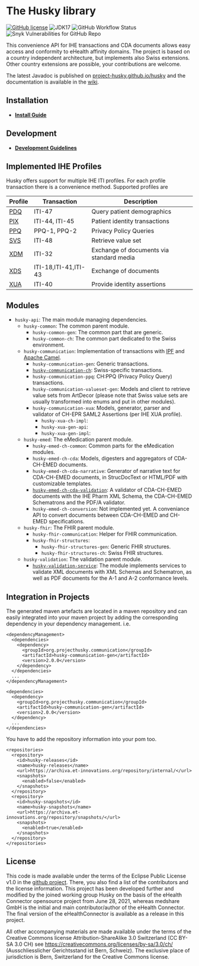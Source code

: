 # The Husky library

[![GitHub license](https://img.shields.io/github/license/project-husky/husky)](https://github.com/project-husky/husky/blob/master/License.md)
![JDK17](https://img.shields.io/badge/java-JDK17-blue)
![GitHub Workflow Status](https://img.shields.io/github/workflow/status/project-husky/husky/Java%20CI%20with%20Maven%20and%20CodeQL)
![Snyk Vulnerabilities for GitHub Repo](https://img.shields.io/snyk/vulnerabilities/github/project-husky/husky)

This convenience API for IHE transactions and CDA documents allows easy access and conformity to eHealth affinity
domains. The project is based on a country independent architecture, but implements also Swiss extensions. Other country
extensions are possible, your contributions are welcome.

The latest Javadoc is published on <a href="https://project-husky.github.io/husky/">project-husky.github.io/husky</a> and the documentation is available in the [wiki](https://github.com/project-husky/husky/wiki).

## Installation

- **[Install Guide](docs/Installation.md)**

## Development

- **[Development Guidelines](docs/Development.md)**

## Implemented IHE Profiles

Husky offers support for multiple IHE ITI profiles. For each profile transaction there is a convenience method.
Supported profiles are

| Profile             | Transaction          | Description                              |
| ------------------- | -------------------- | ---------------------------------------- |
| [PDQ](docs/PDQV3.md)  | ITI-47               | Query patient demographics               |
| [PIX](docs/PIXV3.md)  | ITI-44, ITI-45       | Patient identity transactions            |
| [PPQ](docs/PPQ.md)  | PPQ-1, PPQ-2         | Privacy Policy Queries                   |
| [SVS](docs/SVS.md)  | ITI-48               | Retrieve value set                       |
| [XDM](docs/XDM.md)  | ITI-32               | Exchange of documents via standard media |
| [XDS](docs/XDS.md)  | ITI-18,ITI-41,ITI-43 | Exchange of documents                    |
| [XUA](docs/XUA.md)  | ITI-40               | Provide identity assertions              |

## Modules

* `husky-api`: The main module managing dependencies.
    * `husky-common`: The common parent module.
        * `husky-common-gen`: The common part that are generic.
        * `husky-common-ch`: The common part dedicated to the Swiss environment.
    * `husky-communication`: Implementation of transactions with [IPF](https://github.com/oehf/ipf)
      and [Apache Camel](https://github.com/apache/camel).
        * `husky-communication-gen`: Generic transactions.
        * [`husky-communication-ch`](https://github.com/project-husky/husky/wiki/Module:-husky-communication-ch): Swiss-specific transactions.
        * `husky-communication-ppq`: CH:PPQ (Privacy Policy Query) transactions.
        * `husky-communication-valueset-gen`: Models and client to retrieve value sets from ArtDecor (please note that
          Swiss value sets are usually transformed into enums and put in other modules).
        * `husky-communication-xua`: Models, generator, parser and validator of CH-EPR SAML2 Assertions (per IHE XUA
          profile).
            * `husky-xua-ch-impl`:
            * `husky-xua-gen-api`:
            * `husky-xua-gen-impl`:
    * `husky-emed`: The eMedication parent module.
        * `husky-emed-ch-common`: Common parts for the eMedication modules.
        * `husky-emed-ch-cda`: Models, digesters and aggregators of CDA-CH-EMED documents.
        * `husky-emed-ch-cda-narrative`: Generator of narrative text for CDA-CH-EMED documents, in StrucDocText or HTML/PDF
          with customizable templates.
        * [`husky-emed-ch-cda-validation`](https://github.com/project-husky/husky/wiki/Module:-husky-emed-ch-cda-validation): A validator of CDA-CH-EMED documents with the IHE Pharm XML Schema, the CDA-CH-EMED
          Schematrons and the PDF/A validator.
        * `husky-emed-ch-conversion`: Not implemented yet. A conveniance API to convert documents between CDA-CH-EMED and
          CH-EMED specifications.
    * `husky-fhir`: The FHIR parent module.
        * `husky-fhir-communication`: Helper for FHIR communication.
        * `husky-fhir-structures`:
            * `husky-fhir-structures-gen`: Generic FHIR structures.
            * `husky-fhir-structures-ch`: Swiss FHIR structures.
    * `husky-validation`: The validation parent module.
        * [`husky-validation-service`](https://github.com/project-husky/husky/wiki/Module:-husky-validation-service): The module implements services to validate XML documents with XML Schemas and
          Schematron, as well as PDF documents for the A-1 and A-2 conformance levels.

## Integration in Projects

The generated maven artefacts are located in a maven repository and can easily integrated into your maven project by adding the corresponding dependency in your dependency management. 
i.e.
```
<dependencyManagement>
  <dependencies>
    <dependency>
      <groupId>org.projecthusky.communication</groupId>
      <artifactId>husky-communication-gen</artifactId>
      <version>2.0.0</version>
    </dependency>
  </dependencies>
  ...
</dependencyManagement>

<dependencies>
  <dependency>
    <groupId>org.projecthusky.communication</groupId>
    <artifactId>husky-communication-gen</artifactId>
    <version>2.0.0</version>
  </dependency>
  ...
</dependencies>
```

You have to add the repository information into your pom too.

```
<repositories>
  <repository>
    <id>husky-releases</id>
    <name>husky-releases</name>
    <url>https://archiva.et-innovations.org/repository/internal/</url>
    <snapshots>
      <enabled>false</enabled>
    </snapshots>
  </repository>
  <repository>
    <id>husky-snapshots</id>
    <name>husky-snapshots</name>
    <url>https://archiva.et-innovations.org/repository/snapshots/</url>
    <snapshots>
      <enabled>true</enabled>
    </snapshots>
  </repository>
</repositories>
```


## License

This code is made available under the terms of the Eclipse Public License v1.0 in the
[github project](https://github.com/project-husky/husky). There, you also find a list of the contributors and the
license information. This project has been developed further and modified by the joined working group Husky on the basis
of the eHealth Connector opensource project from June 28, 2021, whereas medshare GmbH is the initial and main
contributor/author of the eHealth Connector. The final version of the eHealthConnector is available as a release in this
project.

All other accompanying materials are made available under the terms of the Creative Commons license
Attribution-ShareAlike 3.0 Switzerland (CC BY-SA 3.0 CH)
see https://creativecommons.org/licenses/by-sa/3.0/ch/ (Ausschliesslicher Gerichtsstand ist Bern, Schweiz). The
exclusive place of jurisdiction is Bern, Switzerland for the Creative Commons license.
